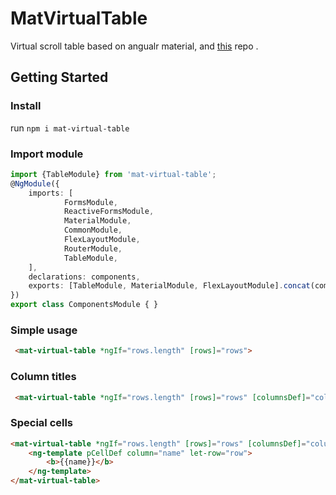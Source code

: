 # MatVirtualTable
Virtual scroll table based on angualr material, and [this](https://github.com/lujian98/Angular-Material-Virtual-Scroll) repo .

## Getting Started

### Install
run `npm i mat-virtual-table`

### Import module

```typescript
import {TableModule} from 'mat-virtual-table';
@NgModule({
    imports: [
            FormsModule,
            ReactiveFormsModule,
            MaterialModule,
            CommonModule,
            FlexLayoutModule,
            RouterModule,
            TableModule,
    ],
    declarations: components,
    exports: [TableModule, MaterialModule, FlexLayoutModule].concat(components),
})
export class ComponentsModule { }
```

### Simple usage
```html
 <mat-virtual-table *ngIf="rows.length" [rows]="rows">
```

### Column titles
```html
 <mat-virtual-table *ngIf="rows.length" [rows]="rows" [columnsDef]="columns">
```

### Special cells
```html
<mat-virtual-table *ngIf="rows.length" [rows]="rows" [columnsDef]="columns">
    <ng-template pCellDef column="name" let-row="row">
        <b>{{name}}</b>
    </ng-template>
</mat-virtual-table>
```


